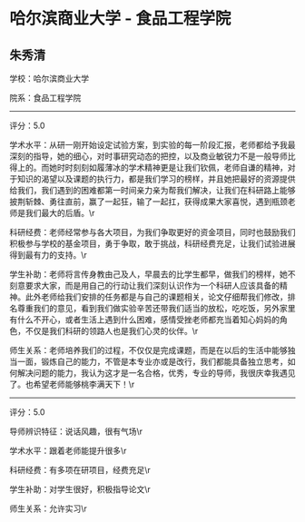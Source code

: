 # 哈尔滨商业大学 - 食品工程学院

## 朱秀清

学校：哈尔滨商业大学

院系：食品工程学院

* * *

评分：5.0

学术水平：从研一刚开始设定试验方案，到实验的每一阶段汇报，老师都给予我最深刻的指导，她的细心，对时事研究动态的把控，以及商业敏锐力不是一般导师比得上的。而她时时刻刻如履薄冰的学术精神更是让我们钦佩，老师自谦的精神，对于知识的渴望以及课题的执行力，都是我们学习的榜样，并且她把最好的资源提供给我们，我们遇到的困难都第一时间亲力亲为帮我们解决，让我们在科研路上能够披荆斩棘、勇往直前，赢了一起狂，输了一起扛，获得成果大家喜悦，遇到瓶颈老师是我们最大的后盾。\r

科研经费：老师经常参与各大项目，为我们争取更好的资金项目，同时也鼓励我们积极参与学校的基金项目，勇于争取，敢于挑战，科研经费充足，让我们试验进展得到最有力的支持。\r

学生补助：老师将言传身教由己及人，早晨去的比学生都早，做我们的榜样，她不刻意要求大家，而是用自己的行动让我们深刻认识作为一个科研人应该具备的精神。此外老师给我们安排的任务都是与自己的课题相关，论文仔细帮我们修改，排名尊重我们的意见，看到我们做实验辛苦还带我们适当的放松，吃吃饭，另外家里有什么不开心，或者生活上遇到什么困难，感情受挫老师都充当着知心妈妈的角色，不仅是我们科研的领路人也是我们心灵的伙伴。\r

师生关系：老师培养我们的过程，不仅仅是完成课题，而是在以后的生活中能够独当一面，锻炼自己的能力，不管是本专业亦或是改行，我们都能具备独立思考，如何解决问题的能力，我认为这才是一名合格，优秀，专业的导师，我很庆幸我遇见了。也希望老师能够桃李满天下！\r

* * *

评分：5.0

导师辨识特征：说话风趣，很有气场\r

学术水平：跟着老师能提升很多\r

科研经费：有多项在研项目，经费充足\r

学生补助：对学生很好，积极指导论文\r

师生关系：允许实习\r